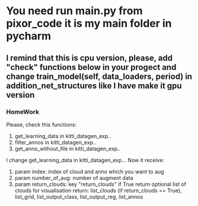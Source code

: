 # You need run main.py from pixor_code it is my main folder in pycharm
## I remind that this is cpu version, please, add "check" functions below in your progect and change train_model(self, data_loaders, period) in addition_net_structures like I have make it gpu version

### HomeWork
Please, check this functions:
1) get_learning_data in kitti_datagen_exp..
2) filter_annos in kitti_datagen_exp..
3) get_anno_without_file in kitti_datagen_exp..


I change get_learning_data in kitti_datagen_exp...
Now it receive:
1) param index: index of cloud and anno which you want to aug
2) param number_of_aug: number of augment data
3) param return_clouds: key "return_clouds" if True return optional list of clouds for visualisation
return: list_clouds (if return_clouds == True), list_grid, list_output_class, list_output_reg, list_annos


